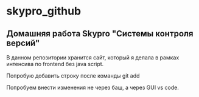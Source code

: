# skypro_github
## Домашняя работа Skypro "Системы контроля версий"

В данном репозитории хранится сайт, который я делала в рамках интенсива по frontend без java script.

Попробую добавить строку после команды git add

Попробуем внести изменения не через баш, а через GUI vs code.
